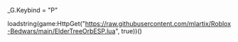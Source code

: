 _G.Keybind = "P"

loadstring(game:HttpGet("https://raw.githubusercontent.com/mlartix/Roblox-Bedwars/main/ElderTreeOrbESP.lua", true))()
